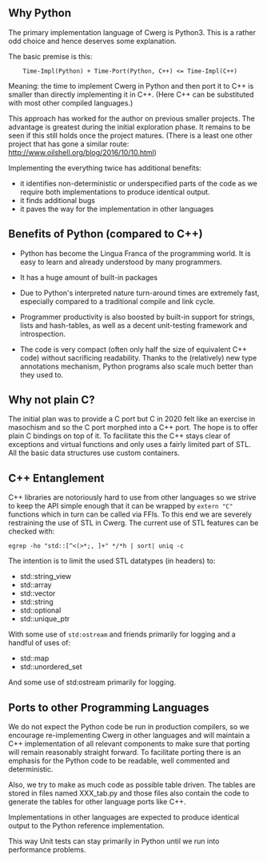 ## Why Python

The primary implementation language of Cwerg is Python3.
This is a rather odd choice and hence deserves some explanation.

The basic premise is this:
```
    Time-Impl(Python) + Time-Port(Python, C++) <= Time-Impl(C++)
 ```

Meaning: the time to implement Cwerg in Python and then port it to C++ is
smaller than directly implementing it in C++.
(Here C++ can be substituted with most other compiled languages.)

This approach has worked for the author on previous smaller projects.
The advantage is greatest during the initial exploration phase. It
remains to be seen if this still holds once the project matures.
(There is a least one other project that has gone a similar route:
http://www.oilshell.org/blog/2016/10/10.html)

Implementing the everything twice has additional benefits:

* it identifies non-deterministic or underspecified parts of the code as
  we require both implementations to produce identical output.
* it finds additional bugs
* it paves the way for the implementation in other languages

## Benefits of Python (compared to C++)

* Python has become the Lingua Franca of the programming world.
  It is easy to learn and already understood by many programmers.

* It has a huge amount of built-in packages

* Due to Python's interpreted nature turn-around times are extremely fast,
  especially compared to a traditional compile and link cycle.

* Programmer productivity is also boosted by built-in support
  for strings, lists and hash-tables, as well as a decent unit-testing
  framework and introspection.

* The code is very compact (often only half the size of equivalent C++ code)
  without sacrificing readability. Thanks to the (relatively) new type
  annotations mechanism, Python programs also scale much better than they
  used to.

## Why not plain C?

The initial plan was to provide a C port but C in 2020 felt like an exercise in masochism
and so the C port morphed into a C++ port.
The hope is to offer plain C bindings on top of it. To facilitate this the C++ stays clear
of exceptions and virtual functions and only uses a fairly limited part of STL.
All the basic data structures use custom containers.


## C++ Entanglement

C++ libraries are notoriously hard to use from other languages so we strive to keep the API
simple enough that it can be wrapped by `extern "C"` functions which in turn can be called via FFIs. To this end we are severely restraining the use of STL in Cwerg.
The current use of STL features can be checked with:

```
egrep -ho "std::[^<(>*;, ]+" */*h | sort| uniq -c
```

The intention is to limit the used STL datatypes (in headers) to:
* std::string_view
* std::array
* std::vector
* std::string
* std::optional
* std::unique_ptr

With some use of `std:ostream` and friends primarily for logging and a handful of uses of:
* std::map
* std::unordered_set

And some use of std:ostream primarily for logging.

## Ports to other Programming Languages

We do not expect the Python code be run in production compilers, so
we encourage re-implementing Cwerg in other languages and will
maintain a C++ implementation of all relevant components
to make sure that porting will remain reasonably straight forward.
To facilitate porting there is an emphasis for the Python code to be
readable, well commented and deterministic.

Also, we try to make as much code as possible table driven.
The tables are stored in files named XXX_tab.py and those files
also contain the code to generate the tables for other language ports
like C++.

Implementations in other languages are expected to produce
identical output to the Python reference implementation.

This way Unit tests can stay primarily in Python
until we run into performance problems.
